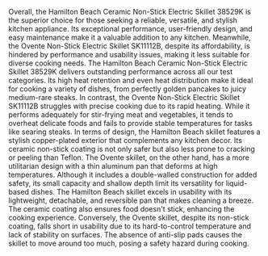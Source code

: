 Overall, the Hamilton Beach Ceramic Non-Stick Electric Skillet 38529K is the superior choice for those seeking a reliable, versatile, and stylish kitchen appliance. Its exceptional performance, user-friendly design, and easy maintenance make it a valuable addition to any kitchen. Meanwhile, the Ovente Non-Stick Electric Skillet SK11112B, despite its affordability, is hindered by performance and usability issues, making it less suitable for diverse cooking needs. The Hamilton Beach Ceramic Non-Stick Electric Skillet 38529K delivers outstanding performance across all our test categories. Its high heat retention and even heat distribution make it ideal for cooking a variety of dishes, from perfectly golden pancakes to juicy medium-rare steaks. In contrast, the Ovente Non-Stick Electric Skillet SK11112B struggles with precise cooking due to its rapid heating. While it performs adequately for stir-frying meat and vegetables, it tends to overheat delicate foods and fails to provide stable temperatures for tasks like searing steaks. In terms of design, the Hamilton Beach skillet features a stylish copper-plated exterior that complements any kitchen decor. Its ceramic non-stick coating is not only safer but also less prone to cracking or peeling than Teflon. The Ovente skillet, on the other hand, has a more utilitarian design with a thin aluminum pan that deforms at high temperatures. Although it includes a double-walled construction for added safety, its small capacity and shallow depth limit its versatility for liquid-based dishes. The Hamilton Beach skillet excels in usability with its lightweight, detachable, and reversible pan that makes cleaning a breeze. The ceramic coating also ensures food doesn't stick, enhancing the cooking experience. Conversely, the Ovente skillet, despite its non-stick coating, falls short in usability due to its hard-to-control temperature and lack of stability on surfaces. The absence of anti-slip pads causes the skillet to move around too much, posing a safety hazard during cooking.